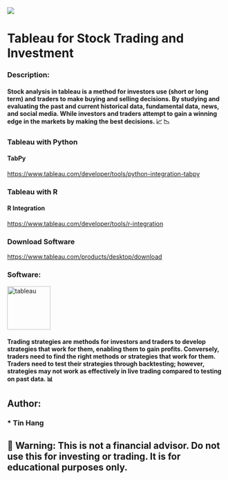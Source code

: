 <img src="tableau.PNG">

# Tableau for Stock Trading and Investment  
### Description:
#### Stock analysis in tableau is a method for investors use (short or long term) and traders to make buying and selling decisions. By studying and evaluating the past and current historical data, fundamental data, news, and social media. While investors and traders attempt to gain a winning edge in the markets by making the best decisions. :chart_with_upwards_trend: :chart_with_downwards_trend:  

### Tableau with Python
#### TabPy  
https://www.tableau.com/developer/tools/python-integration-tabpy  

### Tableau with R
#### R Integration  
https://www.tableau.com/developer/tools/r-integration  


### Download Software  
https://www.tableau.com/products/desktop/download  

<h3 align="left"> Software:</h3>
<p align="left">  </a> <a href="https://www.tableau.com/" target="_blank"> <img src="https://pbs.twimg.com/profile_images/1268207088683020288/d9agkn4h.jpg" alt="tableau" width="100" height="100"/> </a> </p>


#### Trading strategies are methods for investors and traders to develop strategies that work for them, enabling them to gain profits. Conversely, traders need to find the right methods or strategies that work for them. Traders need to test their strategies through backtesting; however, strategies may not work as effectively in live trading compared to testing on past data. :bar_chart:  
## Author:  
### * Tin Hang  

## 🔴 Warning: This is not a financial advisor. Do not use this for investing or trading. It is for educational purposes only.  
